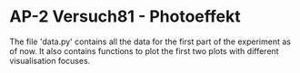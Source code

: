 # AP-2 Versuch81 - Photoeffekt

The file 'data.py' contains all the data for the first part of the experiment as of now. It also contains functions to plot the first two plots with 
different visualisation focuses.
